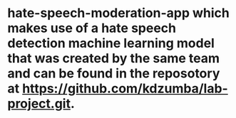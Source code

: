 # hate-speech-moderation-app which makes use of a hate speech detection machine learning model that was created by the same team and can be found in the reposotory at https://github.com/kdzumba/lab-project.git. 
